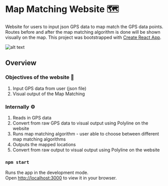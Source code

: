 # Map Matching Website :world_map:

Website for users to input json GPS data to map match the GPS data points. Routes before and after the map matching algorithm is done will be shown visually on the map.
This project was bootstrapped with [Create React App](https://github.com/facebook/create-react-app).

![alt text](https://miro.medium.com/max/1400/1*5UCbEwih6uqYxBrKns-VuA.png)

## Overview

### Objectives of the website :round_pushpin:

1. Input GPS data from user (json file)
2. Visual output of the Map Matching

### Internally :gear:

1. Reads in GPS data
2. Convert from raw GPS data to visual output using Polyline on the website
3. Runs map matching algorithm - user able to choose between different map matching algorithms
4. Outputs the mapped locations
5. Convert from raw output to visual output using Polyline on the website

### `npm start`

Runs the app in the development mode.\
Open [http://localhost:3000](http://localhost:3000) to view it in your browser.
